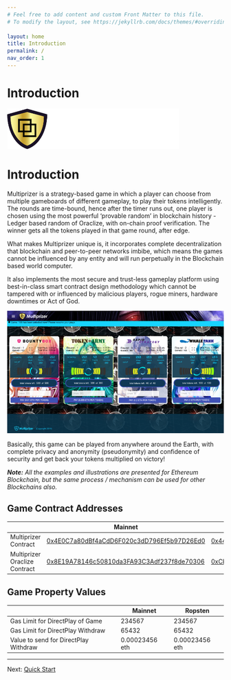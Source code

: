 ```yaml
---
# Feel free to add content and custom Front Matter to this file.
# To modify the layout, see https://jekyllrb.com/docs/themes/#overriding-theme-defaults

layout: home
title: Introduction
permalink: /
nav_order: 1
---
```

# Introduction

<img src="./img/logo.png" alt="Multiprizer Logo" style="width:400px;" />

# Introduction

Multiprizer is a strategy-based game in which a player can choose from multiple gameboards of different gameplay, to play their tokens intelligently. The rounds are time-bound, hence after the timer runs out, one player is chosen using the most powerful ‘provable random’ in blockchain history - Ledger based random of Oraclize, with on-chain proof verification. The winner gets all the tokens played in that game round, after edge.

What makes Multiprizer unique is, it incorporates complete decentralization that blockchain and peer-to-peer networks imbibe, which means the games cannot be influenced by any entity and will run perpetually in the Blockchain based world computer.

It also implements the most secure and trust-less gameplay platform using best-in-class smart contract design methodology which cannot be tampered with or influenced by malicious players, rogue miners, hardware downtimes or Act of God.


<img src="./img/screenshot.png" alt="Game Board" style="width:720px;" />

Basically, this game can be played from anywhere around the Earth, with complete privacy and anonymity (pseudonymity) and confidence of security and get back your tokens multiplied on victory!

_**Note:** All the examples and illustrations are presented for Ethereum Blockchain, but the same process / mechanism can be used for other Blockchains also._

## Game Contract Addresses

|                               | Mainnet                                    | Ropsten                                    |
|-------------------------------|--------------------------------------------|--------------------------------------------|
| Multiprizer Contract          | [0x4E0C7a80dBf4aCdD6F020c3dD796Ef5b97D26Ed0](https://etherscan.io/address/0x4E0C7a80dBf4aCdD6F020c3dD796Ef5b97D26Ed0) | [0x44cd9Cf21c589ac9D92a18782771485aF02250F9](https://ropsten.etherscan.io/address/0x44cd9Cf21c589ac9D92a18782771485aF02250F9) |
| Multiprizer Oraclize Contract | [0x8E19A78146c50810da3FA93C3Adf237f8de70306](https://etherscan.io/address/0x8E19A78146c50810da3FA93C3Adf237f8de70306) | [0xCb061C64c6Cfa3DC923a6a620A6E7BEFf0A0D16d](https://ropsten.etherscan.io/address/0xCb061C64c6Cfa3DC923a6a620A6E7BEFf0A0D16d) |

## Game Property Values

|                                       | Mainnet        | Ropsten        |
|---------------------------------------|----------------|----------------|
| Gas Limit for DirectPlay of Game      | 234567         | 234567         |
| Gas Limit for DirectPlay Withdraw     | 65432          | 65432          |
| Value to send for DirectPlay Withdraw | 0.00023456 eth | 0.00023456 eth |


---
Next:
[Quick Start](/quick-start)